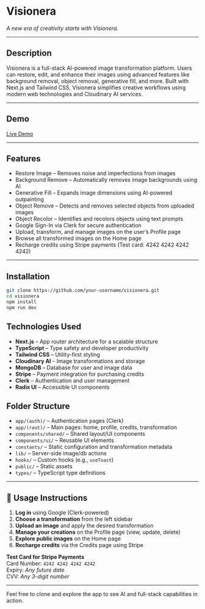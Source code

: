 # Visionera

*A new era of creativity starts with Visionera.*

---

## Description

Visionera is a full-stack AI-powered image transformation platform. Users can restore, edit, and enhance their images using advanced features like background removal, object removal, generative fill, and more. Built with Next.js and Tailwind CSS, Visionera simplifies creative workflows using modern web technologies and Cloudinary AI services.

---

## Demo

[Live Demo](https://visionera-jade.vercel.app/)

---

## Features

- Restore Image – Removes noise and imperfections from images
- Background Remove – Automatically removes image backgrounds using AI
- Generative Fill – Expands image dimensions using AI-powered outpainting
- Object Remove – Detects and removes selected objects from uploaded images
- Object Recolor – Identifies and recolors objects using text prompts
- Google Sign-In via Clerk for secure authentication
- Upload, transform, and manage images on the user’s Profile page
- Browse all transformed images on the Home page
- Recharge credits using Stripe payments (Test card: 4242 4242 4242 4242)

---

## Installation

```bash
git clone https://github.com/your-username/visionera.git
cd visionera
npm install
npm run dev
```


## Technologies Used

- **Next.js** – App router architecture for a scalable structure  
- **TypeScript** – Type safety and developer productivity  
- **Tailwind CSS** – Utility-first styling  
- **Cloudinary AI** – Image transformations and storage  
- **MongoDB** – Database for user and image data  
- **Stripe** – Payment integration for purchasing credits  
- **Clerk** – Authentication and user management  
- **Radix UI** – Accessible UI components

## Folder Structure
- `app/(auth)/` – Authentication pages (Clerk)
- `app/(root)/` – Main pages: home, profile, credits, transformation
- `components/shared/` – Shared layout/UI components
- `components/ui/` – Reusable UI elements
- `constants/` – Static configuration and transformation metadata
- `lib/` – Server-side image/db actions
- `hooks/` – Custom hooks (e.g., `useToast`)
- `public/` – Static assets
- `types/` – TypeScript type definitions 

---

## 🧪 Usage Instructions

1. **Log in** using Google (Clerk-powered)  
2. **Choose a transformation** from the left sidebar  
3. **Upload an image** and apply the desired transformation  
4. **Manage your creations** on the Profile page (view, update, delete)  
5. **Explore public images** on the Home page  
6. **Recharge credits** via the Credits page using Stripe  

**Test Card for Stripe Payments**  
Card Number: `4242 4242 4242 4242`  
Expiry: *Any future date*  
CVV: *Any 3-digit number*

---

Feel free to clone and explore the app to see AI and full-stack capabilities in action.
